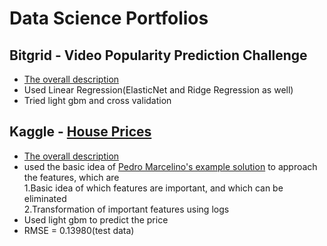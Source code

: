 # Data Science Portfolios
## Bitgrid - Video Popularity Prediction Challenge
- [The overall description](https://bitgrit.net/competition/11#)<br/>
- Used Linear Regression(ElasticNet and Ridge Regression as well)
- Tried light gbm and cross validation

## Kaggle - [House Prices](https://github.com/TS-0910/Kaggle_House_Prices/blob/master/house-price-ts-0910%20(1).ipynb)
- [The overall description](https://www.kaggle.com/c/house-prices-advanced-regression-techniques)
- used the basic idea of [Pedro Marcelino's example solution](https://www.kaggle.com/pmarcelino/comprehensive-data-exploration-with-python) to approach the features, which are<br/>
1.Basic idea of which features are important, and which can be eliminated<br/>
2.Transformation of important features using logs<br/>
- Used light gbm to predict the price
- RMSE = 0.13980(test data)

